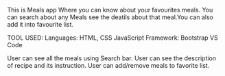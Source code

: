 This is Meals app Where you can know about your favourites meals. You can search about any Meals see the deatils about that meal.You can also add it into favourite list.


TOOL USED:
Languages: HTML, CSS JavaScript
Framework: Bootstrap
VS Code


User can see all the meals using Search bar.
User can see the description of recipe and its instruction.
User can add/remove meals to favorite list.
